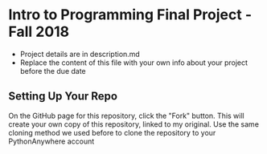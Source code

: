 # Intro to Programming Final Project - Fall 2018

* Project details are in description.md
* Replace the content of this file with your own info about your project before the due date

## Setting Up Your Repo

On the GitHub page for this repository, click the "Fork" button. This will create your own copy of this repository, linked to my original. Use the same cloning method we used before to clone the repository to your PythonAnywhere account
